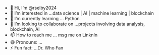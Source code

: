 - 👋 Hi, I’m @rselby2024
- 👀 I’m interested in ...data science | AI | machine learning | blockchain
- 🌱 I’m currently learning ... Python
- 💞️ I’m looking to collaborate on ...projects involving data analysis, blockchain, AI
- 📫 How to reach me ... msg me on LinknIn
- 😄 Pronouns: ...
- ⚡ Fun fact: ...Dr. Who Fan

<!---
rselby2024/rselby2024 is a ✨ special ✨ repository because its `README.md` (this file) appears on your GitHub profile.
You can click the Preview link to take a look at your changes.
--->
